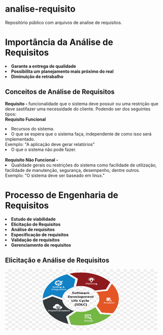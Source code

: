 <!-- Configuração do git README.md no site: https://docs.github.com/pt/get-started/writing-on-github/getting-started-with-writing-and-formatting-on-github/basic-writing-and-formatting-syntax-->

# analise-requisito
Repositório público com arquivos de analise de requisitos.

<h1>Importância da Análise de Requisitos</h1>
<p>
 <strong><li>Garante a entrega de qualidade</li></strong>   
 <strong><li>Possibilita um planejamento mais próximo do real</li></strong> 
 <strong><li>Diminuição de retrabalho</li></strong> 
</p>

<h2>Conceitos de Análise de Requisitos</h2>
<p>
<strong>Requisito - </strong> funcionalidade que o sistema deve possuir ou uma restrição que deve sastifazer uma necessidade do cliente. Podendo ser dos seguintes tipos:
</br>
<strong>Requisito Funcional</strong>
<li>Recursos do sistema.</li>
<li>O que se espera que o sistema faça, independente de como isso será implementado.</li>
Exemplo: "A aplicação deve gerar relatórios"
<li>O que o sistema não pode fazer.</li>
<br>
<strong>Requisito Não Funcional - </strong>
<li>Qualidade gerais ou restrições do sistema como facilidade de utilização, facilidade de manutenção, segurança, desempenho, dentre outros.</li>
 Exemplo: "O sistema deve ser baseado em linux."    
</p>

<h1>Processo de Engenharia de Requisitos</h1>
<li><strong>Estudo de viabilidade</strong></li>
<li><strong>Elicitação de Requisitos</strong></li>
<li><strong>Análise de requisitos</strong></li>
<li><strong>Especificação de requisitos</strong></li>
<li><strong>Validação de requisitos</strong></li>
<li><strong>Gerenciamento de requisitos</strong></li>

<h2>Elicitação e Análise de Requisitos</h2>
<img align="center" alt="Rafa-Ts" height="200" width="500" src="https://github.com/Marilainny/analise-requisito/blob/main/imagem/icon-ciclodesenvolvimento.jpg">
